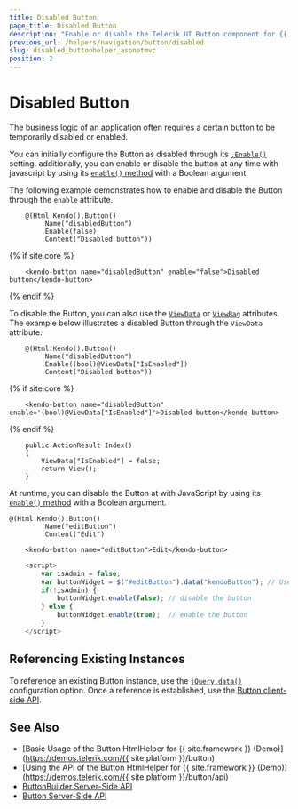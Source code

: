 ```yaml
---
title: Disabled Button
page_title: Disabled Button
description: "Enable or disable the Telerik UI Button component for {{ site.framework }}."
previous_url: /helpers/navigation/button/disabled
slug: disabled_buttonhelper_aspnetmvc
position: 2
---
```


# Disabled Button

The business logic of an application often requires a certain button to be temporarily disabled or enabled.

You can initially configure the Button as disabled through its [`.Enable()`](/api/kendo.mvc.ui.fluent/buttonbuilder#enablesystemboolean) setting. additionally, you can enable or disable the button at any time with javascript by using its [`enable()` method](https://docs.telerik.com/kendo-ui/api/javascript/ui/button/methods/enable) with a Boolean argument. 

The following example demonstrates how to enable and disable the Button through the `enable` attribute.

```HtmlHelper
    @(Html.Kendo().Button()
        .Name("disabledButton")
        .Enable(false)
        .Content("Disabled button"))
```
{% if site.core %}
```TagHelper
    <kendo-button name="disabledButton" enable="false">Disabled button</kendo-button>
```
{% endif %}

To disable the Button, you can also use the [`ViewData`](https://docs.microsoft.com/en-us/aspnet/core/mvc/views/overview?view=aspnetcore-5.0#viewdata-attribute) or [`ViewBag`](https://docs.microsoft.com/en-us/aspnet/core/mvc/views/overview?view=aspnetcore-5.0#viewbag) attributes. The example below illustrates a disabled Button through the `ViewData` attribute.


```HtmlHelper
    @(Html.Kendo().Button()
        .Name("disabledButton")
        .Enable((bool)@ViewData["IsEnabled"])
        .Content("Disabled button"))
```
{% if site.core %}
```TagHelper
    <kendo-button name="disabledButton" enable='(bool)@ViewData["IsEnabled"]'>Disabled button</kendo-button>
```
{% endif %}
```Controller
    public ActionResult Index()
    {
        ViewData["IsEnabled"] = false;
        return View();
    }
```

At runtime, you can disable the Button at with JavaScript by using its [`enable()` method](https://docs.telerik.com/kendo-ui/api/javascript/ui/button/methods/enable) with a Boolean argument.

```HtmlHelper
@(Html.Kendo().Button()
        .Name("editButton")
        .Content("Edit")
```
```TagHelper
    <kendo-button name="editButton">Edit</kendo-button>
```
```JavaScript
    <script>
        var isAdmin = false;
        var buttonWidget = $("#editButton").data("kendoButton"); // Use the [`jQuery.data()`](http://api.jquery.com/jQuery.data/) configuration option to get an instance of the Button TagHelper
        if(!isAdmin) {
            buttonWidget.enable(false); // disable the button
        } else {
            buttonWidget.enable(true);  // enable the button
        }
    </script>
```

## Referencing Existing Instances

To reference an existing Button instance, use the [`jQuery.data()`](http://api.jquery.com/jQuery.data/) configuration option. Once a reference is established, use the [Button client-side API](https://docs.telerik.com/kendo-ui/api/javascript/ui/button).

## See Also

* [Basic Usage of the Button HtmlHelper for {{ site.framework }} (Demo)](https://demos.telerik.com/{{ site.platform }}/button)
* [Using the API of the Button HtmlHelper for {{ site.framework }} (Demo)](https://demos.telerik.com/{{ site.platform }}/button/api)
* [ButtonBuilder Server-Side API](/api/kendo.mvc.ui.fluent/buttonbuilder)
* [Button Server-Side API](/api/button)
